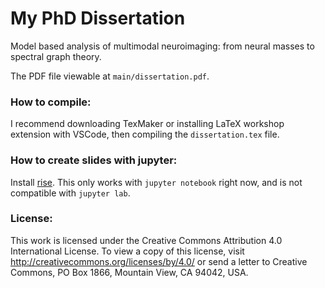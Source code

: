 # My PhD Dissertation
Model based analysis of multimodal neuroimaging: from neural masses to spectral graph theory.

The PDF file viewable at `main/dissertation.pdf`.

### How to compile:
I recommend downloading TexMaker or installing LaTeX workshop extension with VSCode, then compiling the `dissertation.tex` file. 

### How to create slides with jupyter:
Install [rise](https://rise.readthedocs.io). This only works with `jupyter notebook` right now, and is not compatible with `jupyter lab`.

### License:
This work is licensed under the Creative Commons Attribution 4.0 International License. To view a copy of this license, visit http://creativecommons.org/licenses/by/4.0/ or send a letter to Creative Commons, PO Box 1866, Mountain View, CA 94042, USA.
